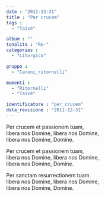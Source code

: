 ```yaml
---
date : "2011-12-31"
title : "Per crucem"
tags : 
  - "Taizé"

album : ""
tonalita : "Re-"
categories : 
  - "Liturgica"

gruppo : 
  - "Canoni_ritornelli"

momenti : 
  - "Ritornelli"
  - "Taizé"

identificatore : "per_crucem"
data_revisione : "2011-12-31"
---
```

  
  
Per crucem et passionem tuam,  
libera nos Domine, libera nos Domine,   
libera nos Domine, Domine.  
  
  
  
Per crucem et passionem tuam,  
libera nos Domine, libera nos Domine,   
libera nos Domine, Domine.  
  
  
Per sanctam resurrectionem tuam  
libera nos Domine, libera nos Domine,   
libera nos Domine, Domine.  
  
  
  
  
